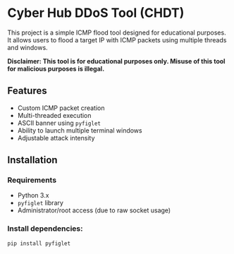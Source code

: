 # Cyber Hub DDoS Tool (CHDT)

This project is a simple ICMP flood tool designed for educational purposes. It allows users to flood a target IP with ICMP packets using multiple threads and windows.

**Disclaimer: This tool is for educational purposes only. Misuse of this tool for malicious purposes is illegal.**

## Features
- Custom ICMP packet creation
- Multi-threaded execution
- ASCII banner using `pyfiglet`
- Ability to launch multiple terminal windows
- Adjustable attack intensity

## Installation

### Requirements
- Python 3.x
- `pyfiglet` library
- Administrator/root access (due to raw socket usage)

### Install dependencies:
```bash
pip install pyfiglet
